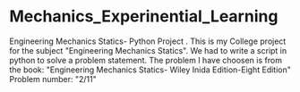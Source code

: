 # Mechanics_Experinential_Learning
Engineering Mechanics Statics- Python Project .
This is my College project for the subject "Engineering Mechanics Statics". We had to write a script in python to solve a problem statement.
The problem I have choosen is from the book: "Engineering Mechanics Statics- Wiley Inida Edition-Eight Edition" 
Problem number: "2/11"
